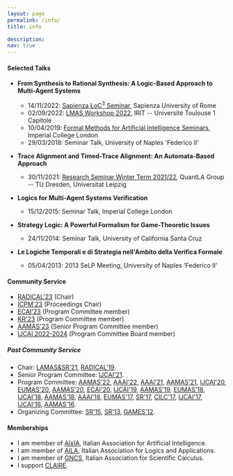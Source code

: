 ```yaml
---
layout: page
permalink: /info/
title: info

description:
nav: true
---
```


#### Selected Talks
- **From Synthesis to Rational Synthesis: A Logic-Based Approach to Multi-Agent Systems**
  - 14/11/2022: [Sapienza LoC<sup>3</sup> Seminar](https://sites.google.com/diag.uniroma1.it/loc3-seminar-sapienza/home-page), Sapienza University of Rome
  - 02/09/2022: [LMAS Workshop 2022](https://sites.google.com/view/workshoplmas), IRIT -- Université Toulouse 1 Capitole
  - 10/04/2019: [Formal Methods for Artificial Intelligence Seminars](https://www.doc.ic.ac.uk/~fbelard/FMAI_Seminars/fmai.html), Imperial College London
  - 29/03/2018: Seminar Talk, University of Naples 'Federico II'

- **Trace Alignment and Timed-Trace Alignment: An Automata-Based Approach**
  - 30/11/2021: [Research Seminar Winter Term 2021/22](https://lat.inf.tu-dresden.de/quantla/index.php/study-programme/research-seminar/ws-2021-22#h8skvw7owaqbs9dw17wverh8y1377), QuantLA Group -- TU Dresden, Universitat Leipzig
  
- **Logics for Multi-Agent Systems Verification**
  - 15/12/2015: Seminar Talk, Imperial College London
  
- **Strategy Logic: A Powerful Formalism for Game-Theoretic Issues**
  - 24/11/2014: Seminar Talk, University of California Santa Cruz
  
- **Le Logiche Temporali e di Strategia nell'Ambito della Verifica Formale**
  - 05/04/2013: 2013 SeLP Meeting, University of Naples 'Federico II'

#### Community Service
- [RADICAL'23](https://sites.google.com/site/radicalconcur/) (Chair)
- [ICPM'23](https://icpmconference.org/2023) (Proceedings Chair)
- [ECAI'23](https://ecai2023.eu) (Program Committee member)
- [KR'23](https://kr.org/KR2023) (Program Committee member)
- [AAMAS'23](https://aamas2023.soton.ac.uk/) (Senior Program Committee member)
- [IJCAI 2022-2024](https://www.ijcai.org/) (Program Committee Board member)

##### Past Community Service

- Chair:
    [LAMAS&SR'21](https://lamassr.github.io/editions/2021),
    [RADICAL'19](https://sites.google.com/site/radicalconcur).
- Senior Program Committee:
    [IJCAI'21](https://ijcai-21.org).
- Program Committee:
    [AAMAS'22](https://aamas2022-conference.auckland.ac.nz),
    [AAAI'22](https://aaai.org/Conferences/AAAI-22/),
    [AAAI'21](https://aaai.org/Conferences/AAAI-21),
    [AAMAS'21](https://aamas2021.soton.ac.uk),
    [IJCAI'20](https://ijcai20.org),
    [EUMAS'20](https://eumas2020.csd.auth.gr/eumas2020),
    [AAMAS'20](https://aamas2020.conference.auckland.ac.nz),
    [ECAI'20](http://ecai2020.eu),
    [IJCAI'19](https://ijcai19.org),
    [AAMAS'19](http://aamas2019.encs.concordia.ca),
    [EUMAS'18](https://eumas2018.w.uib.no),
    [IJCAI'18](https://ijcai-18.org),
    [AAMAS'18](http://celweb.vuse.vanderbilt.edu/aamas18/home),
    [AAAI'18](http://aaai.org/Conferences/AAAI/aaai18.php),
    [EUMAS'17](https://eumas2017.ibisc.univ-evry.fr),
    [SR'17](http://sr2017.csc.liv.ac.uk),
    [CILC'17](http://cilc2017.unina.it),
    [IJCAI'17](https://ijcai-17.org),
    [IJCAI'16](http://ijcai-16.org),
    [AAMAS'16](https://sis.smu.edu.sg/aamas2016).
- Organizing Committee:
    [SR'15](https://sites.google.com/site/sr2015homepage),
    [SR'13](http://www.strategicreasoning.net/editions/2013),
    [GAMES'12](http://www.games.unina.it).

#### Memberships

- I am member of [AIxIA](https://aixia.it/), Italian Association for Artificial Intelligence.
- I am member of [AILA](http://www.ailalogica.it/), Italian Association for Logics and Applications.
- I am member of [GNCS](https://www.altamatematica.it/gncs), Italian Association for Scientific Calculus.
- I support [CLAIRE](https://claire-ai.org/).
